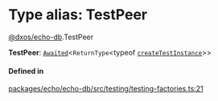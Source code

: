 # Type alias: TestPeer

[@dxos/echo-db](../modules/dxos_echo_db.md).TestPeer

 **TestPeer**: [`Awaited`](dxos_echo_db.Awaited.md)<`ReturnType`<typeof [`createTestInstance`](../functions/dxos_echo_db.createTestInstance.md)\>\>

#### Defined in

[packages/echo/echo-db/src/testing/testing-factories.ts:21](https://github.com/dxos/dxos/blob/main/packages/echo/echo-db/src/testing/testing-factories.ts#L21)

